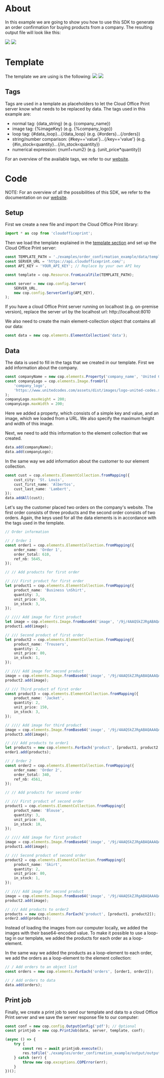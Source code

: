# About
In this example we are going to show you how to use this SDK to generate an order confirmation for buying products from a company. The resulting output file will look like this:

![](https://raw.githubusercontent.com/United-Codes/cloudofficeprint-javascript/master/examples/order_confirmation_example/imgs/output_imgs/output-1.jpg)
![](https://raw.githubusercontent.com/United-Codes/cloudofficeprint-javascript/master/examples/order_confirmation_example/imgs/output_imgs/output-2.jpg)

# Template
The template we are using is the following:
![](https://raw.githubusercontent.com/United-Codes/cloudofficeprint-javascript/master/examples/order_confirmation_example/imgs/template_imgs/template-1.jpg)
![](https://raw.githubusercontent.com/United-Codes/cloudofficeprint-javascript/master/examples/order_confirmation_example/imgs/template_imgs/template-2.jpg)

## Tags
Tags are used in a template as placeholders to let the Cloud Office Print server know what needs to be replaced by data. The tags used in this example are:
- normal tag: {data_string} (e.g. {company_name})
- image tag: {%imageKey} (e.g. {%company_logo})
- loop tag: {#data_loop}...{/data_loop} (e.g. {#orders}...{/orders})
- string/number comparison: {#key=='value'}...{/key=='value'} (e.g. {#in_stock<quantity}...{/in_stock<quantity})
- numerical expression: {num1+num2} (e.g. {unit_price*quantity})

For an overview of the available tags, we refer to our [website](https://www.cloudofficeprint.com/docs/#tag-overview).

# Code
NOTE: For an overview of all the possibilities of this SDK, we refer to the documentation on our [website](https://cloudofficeprint.com/docs).
## Setup
First we create a new file and import the Cloud Office Print library:
```typescript
import * as cop from 'cloudofficeprint';
```

Then we load the template explained in the [template section](#template) and set up the Cloud Office Print server:
```typescript
const TEMPLATE_PATH = './examples/order_confirmation_example/data/template.docx';
const SERVER_URL = 'https://api.cloudofficeprint.com/';
const API_KEY = 'YOUR_API_KEY'; // Replace by your own API key

const template = cop.Resource.fromLocalFile(TEMPLATE_PATH);

const server = new cop.config.Server(
    SERVER_URL,
    new cop.config.ServerConfig(API_KEY),
);
```
If you have a cloud Office Print server running on localhost (e.g. on-premise version), replace the server url by the localhost url: http://localhost:8010

We also need to create the main element-collection object that contains all our data:
```typescript
const data = new cop.elements.ElementCollection('data');
```

## Data
The data is used to fill in the tags that we created in our template. First we add information about the company.
```typescript
const companyName = new cop.elements.Property('company_name', 'United Codes');
const companyLogo = cop.elements.Image.fromUrl(
    'company_logo',
    'https://www.unitedcodes.com/assets/dist/images/logo-united-codes.svg',
);
companyLogo.maxHeight = 200;
companyLogo.maxWidth = 200;
```
Here we added a property, which consists of a simple key and value, and an image, which we loaded from a URL. We also specify the maximum height and width of this image.

Next, we need to add this information to the element collection that we created.
```typescript
data.add(companyName);
data.add(companyLogo);
```

In the same way we add information about the customer to our element collection.
```typescript
const cust = cop.elements.ElementCollection.fromMapping({
    cust_city: 'St. Louis',
    cust_first_name: 'Albertos',
    cust_last_name: 'Lambert',
});
data.addAll(cust);
```

Let's say the customer placed two orders on the company's website. The first order consists of three products and the second order consists of two orders. Again, the keys used for all the data elements is in accordance with the tags used in the template.
```typescript
// Order information

// / Order 1
const order1 = cop.elements.ElementCollection.fromMapping({
    order_name: 'Order 1',
    order_total: 610,
    ref_nb: 5645,
});

// // Add products for first order

// /// First product for first order
let product1 = cop.elements.ElementCollection.fromMapping({
    product_name: 'Business \nShirt',
    quantity: 3,
    unit_price: 50,
    in_stock: 3,
});

// //// Add image for first product
let image = cop.elements.Image.fromBase64('image', '/9j/4AAQSkZJRgABAQAAAQABAAD/2wCEAAkGBhAQDxINEhQPEw8SEBcVEBQUEBAP\r\nFBAQFBAVFhQQFBQXGyYeFxkjGRISHy8gIygsLCwsFR8xNTwqNSYrLCkBCQoKDQoN\r\nGQwOGikeHBgpNSkpKSk0KSwpKSk0MCw0NSkpKSksMikpLC4wKSwqKSkpKSkpKjQ0\r\nKSkpKjYpNCkyKf/AABEIAGgAaAMBIgACEQEDEQH/xAAbAAACAwEBAQAAAAAAAAAA\r\nAAAABQIDBAEHBv/EADgQAAIBAgMEBgYKAwAAAAAAAAABAgMRBBIhBTFBUWFxgZGx\r\n0RMWIlKhwQYyYnKSorLh8PEUQlP/xAAUAQEAAAAAAAAAAAAAAAAAAAAA/8QAFBEB\r\nAAAAAAAAAAAAAAAAAAAAAP/aAAwDAQACEQMRAD8A9xAAAAA43YDNjdpU6P13Z8Et\r\nW+wX+tFPhGfwQlxSdSrObu7y046cLdli+ns52vu62A19ZIe5LvRbS2/Se9Sj1q/g\r\nJqWCbbXItlhcu9PxXwA+lp1VJZk00+KJCfYtVRk6d1qsy15NLTv+A4AAAAAAAAAA\r\nAwbRx7ptRSV2r3fDsF06spJyk29G10dhbtN3qtckl8/mQy6NdAGLA1LeybZbtDBK\r\ni4u5vjVWXM2kubAoouTk1mk8u9ejyp3XCTWvYzXOqorMyFDFQnua6tz67bzLj53Q\r\nGKlXbrqb0TurLgmtPiOqGJnHc9OT1Qow1FucXykvEcTQDTDVs8VLdzXJotMWzZaS\r\nj037/wCjaAAAAAAACTFK9Sb+14JIjF2O1PrS+8/FnUwMmNxcKavLe90Vq5dSFTwO\r\nIxLTlelT4J3Vl1b2+kfwpxTbSV3vfHvJ5uICWv8ARySSdObutybt8UcpzrR0rQlZ\r\nf7LXvtvHaqABmwltJKzXQamRVJJ3sk+jS/XzJsC/Au0+uIwF1DScevxQxAAAAAAA\r\nBFU+tL7z/UyJ2b9qS+0/1M7YATLEiOQ7GNgJJO/C1tAtqSQAdsQJORyIFkXZp8mv\r\nEZiqW4aRd0nzQHQAAAjOVk29yV32EjNtCpanLp07wEyXEsvYqlVUd/8AP5clU1Vu\r\nene7AXU5XSb32JoruSTAkpq9tL8gcjmVXvxOMCRKKIRZK4EhhhneEerwFqZvwUvY\r\n6m/G/wAwNAAAAL9sJuMdbe1ustdBgKts1NYx6G+/+gF0r3XFX1emnwLL8en5lfpl\r\nxaXaV1MZDRZo3bVldcwNiJJlDrHP8gDSpHGzI8dHNk4/tcs9OBoTJJmZV0WKogLT\r\nbs6Wkl0371+wuzGzZsvaa5rwf7gMQAAAWbU2FCvJTbkmlZ21uuHQuIABi9ScM9+d\r\n9sV8jtP6E4WMlJekTTunmW/uAANi2BT96r+JeRx/R+lzqfiXkAAQ9WaV82arf7y8\r\nifq9T96r+KPkcADvq/D36nfHyBbAj79T8vkAASWxV/0qfl8i3C7OySzZ5PTc0l4A\r\nAG0AAD//2Q==');
product1.add(image);

// /// Second product of first order
let product2 = cop.elements.ElementCollection.fromMapping({
    product_name: 'Trousers',
    quantity: 2,
    unit_price: 80,
    in_stock: 1,
});

// //// Add image for second product
image = cop.elements.Image.fromBase64('image', '/9j/4AAQSkZJRgABAQAAAQABAAD/2wBDAAkGBwgHBgkIBwgKCgkLDRYPDQwMDRsU\r\nFRAWIB0iIiAdHx8kKDQsJCYxJx8fLT0tMTU3Ojo6Iys/RD84QzQ5Ojf/2wBDAQoK\r\nCg0MDRoPDxo3JR8lNzc3Nzc3Nzc3Nzc3Nzc3Nzc3Nzc3Nzc3Nzc3Nzc3Nzc3Nzc3\r\nNzc3Nzc3Nzc3Nzc3Nzf/wAARCABoAGgDASIAAhEBAxEB/8QAHAABAQACAwEBAAAA\r\nAAAAAAAAAAcBBQQGCAID/8QAPRAAAQMDAAUHCAgHAAAAAAAAAQACAwQFEQYHEiFB\r\nEyIxUWFxoSMygZGxssHRFBUXQnOiwuEINVJiY5Lw/8QAFgEBAQEAAAAAAAAAAAAA\r\nAAAAAAEC/8QAFhEBAQEAAAAAAAAAAAAAAAAAAAEx/9oADAMBAAIRAxEAPwC4IiIM\r\nrCIg02mV2msWi1zulNyRmpad0kYlBLS7gDgjioH9q+mVRkG5RQ/hUkfxBVE1/wBx\r\nmp9GKKgiJaytqgJSOLWDaA/22fUoZAcwskA+9zh2ZPzVSu1yaw9LZRz9IKvH+OKN\r\nvsYvlmmek4eyV16uLwJBzTOQCenBAxuWjiY1swjxuLNof96Av2iZtU+Cd4dg9+Qi\r\nPUdkucN5tNLcaYERVEYeA7pHWD3HIXOU51J10k1jraF7tptLUbUeTvDXjOPWD61R\r\nlGjiiIgIiIMrCIgysIiCOfxCTbQstM3pHKyeLB81HaPPloXjGDnHYVYtfcYdXWVw\r\nbl3JTA92WKPy+Sq439AcC0+1VHMjOWwv+807JXLi3Pdu3Eg56iuJT+cWg8071ywc\r\nIioajpD9PvEY6DFE71F3zVcUj1GRONZeJgeaI4mEdpLj8FXFFhxRERRERAREQZWE\r\nRBJte0flLHN+Oz3Co5eOZG2TGcOHtVs16szbrPJje2qe3Pez9lFrwM0TtyrNYo3Z\r\n2CuaOhauhf5Nh7ls3bgT1DoKCt6iTmkvO7onjH5SqmpdqIwbZd3jjUs9xVFRqHFE\r\nRAREQZWERBlYREEw16Of9WWho8w1Tye8M3fFRqtbtwFvXn2K068o9qzWx+7m1Z3Z\r\n/sKjFUPJFVm61NAc0+OIOFtXzBpZtea9vVxWotxB5RufvLZAcpA0EZLDgoLPqF/k\r\n91B4VTfcCqKleoUn6tu7DwqGe7+yqijRxREQEREBERAREQTjXfHtWC3yZI2azHfl\r\njvkopVHmY61ateJA0ftw4/Th7jlE6l2B6FUutZbqdxp6qdmTyUzGFvDnB5z+VbKl\r\ndtMeR6WkbwU0coZaux6Qzx9FGKed3aNtzT4OJ9C+WO2XZG8ObvCIsGoZ+YL207nc\r\nrC7HYWu+Sq6iOomqLdI7jS7RxLRh5Hax4H6yrco1BE4ogIiICIiAiIgm+vFubBbn\r\ndVaPccofWuPmbO8g4wrlrxZIdGKJ7Gkhla0uPVzHY8VEWkAgzOGT0AqpVE1QWMT6\r\nFaWzSAbdYx1MMjOyGxkjxf4Kd0+HxjaG9vR3KxainNqtGbzGHDZdXubu4Dk2BSSo\r\npH2+4VFHNukp3uid3tOPgg7hqdcINPI2jOZaWVvsd+lX1eeNVTj9odvA382UHu5N\r\ny9DqEETiiKIiICIiAiIg1mktlh0hsdVaql7o46hoBe0AluCCDv7QugQalLYJM1F3\r\nrXs/pjYxnjvREHdNEtEbXolST09qExE8nKSvmk2nOOMDqHgpppdq20irdIq2uoI6\r\nSaCpnfK3E+y5oJzghwHhlEQdh1eatn2G4C8XeoD65meRihflke00g7Rxzjv7h2qk\r\nIiAiIgIiIP/Z');
product2.add(image);

// /// Third product of first order
const product3 = cop.elements.ElementCollection.fromMapping({
    product_name: 'Jacket',
    quantity: 2,
    unit_price: 150,
    in_stock: 3,
});

// //// Add image for third product
image = cop.elements.Image.fromBase64('image', '/9j/4AAQSkZJRgABAQAAAQABAAD/2wCEAAkGBhQSDRUTExQTExIWFBMZERgVERAV\r\nEhkXExAWGRwVFxQYGygeIxkvHxgUHzAgJTMsLiwsFR4xNTEqNSYrLSsBCQoKBQUF\r\nDQUFDSkYEhgpKSkpKSkpKSkpKSkpKSkpKSkpKSkpKSkpKSkpKSkpKSkpKSkpKSkp\r\nKSkpKSkpKSkpKf/AABEIAGgAaAMBIgACEQEDEQH/xAAcAAEAAgMBAQEAAAAAAAAA\r\nAAAABwgDBAYFAgH/xAA1EAABBAEBBQUGBQUBAAAAAAABAAIDEQQhBQYHEmEiMVGB\r\nkRMUQXGhwSMyQ5KxQmRyk6Iz/8QAFAEBAAAAAAAAAAAAAAAAAAAAAP/EABQRAQAA\r\nAAAAAAAAAAAAAAAAAAD/2gAMAwEAAhEDEQA/AJxREQEREBERARLRAREQEREBERAR\r\nEQEReDv1lui2VkvY4seIjyuBogkgaHx1QaW8nErEw3FhLpZRoWRgGj4OcTQPTU9F\r\nFO+PFjJyXM9g5+KxpvljkdzOsD87xXXRcdJMStO7dqg6s7/5/JXvMw79fauJojrr\r\na9/cjivJjSPZmyTZELq5Do+Rhs3q42W9L+Sj+9PJak8mtoLSbv754mb/AOEoc4Cy\r\nxwLJAPHldqR1Fhe2qn7Mz3xSNkjcWPaba5poghWm2VkmTGikNW+ONxrutzATXqg2\r\nkREBERAREQFynFGYN2Jk3pbWAdS6ZgpdWo2455/Ls+KO9ZJga8RGx30tzPogg9x7\r\n1gL1+6l7qBIa3tGtBqBZ8zXmsTe9BmbNpXosbBZX41pJ+GgWVjKKDMDQVndycjn2\r\nTiO77x4v+YwPsquTS9to6X6lWK4Q7QEmxomjvidJG7585eK6U9qDtEREBERAREQF\r\nBvHLaYdtCOMO5hFDq0EGnSPJN9eUMU5FVg37yPabWy3lv68gFaaMdya/tQaWy8a8\r\nDNl+A90b0t+Q416MXjwnVdXs+Et3cyZCCBLnY7WE9x9lE9xr5W5cswIMkQ7z1+wX\r\n04ar5iOh+evoF++zsoNna2zOSHFyG/llbMx1n9SCZ16eHI+L6qRuBu3XNy34xP4c\r\nrC9os0Hx1qB1bd/4jwXH5GI6TYgcAXDGzO1VmmZUIFnwbzxN83rY4ZZRZtnFN1cn\r\nL+9jm19UFlkREBERAREQCqv759nauYP7mf6yuP3VoFE21eEE+TtLImdLFFDJK5za\r\nDnyUa/poC/NBzm+Lmx7ubKiboHsfK4eLi0En1kd6qO7UhcXoxDNi4bXFzMfEYATV\r\n25zhZrS6Y1Ry96D6jJ1+Z+yyNdqteA9nzP8AAWTmQdvujT9i7WYTX4GO8fHWOV7v\r\n5DR5rxdy7G08TTX3nHr/AHsXW8DcZkuTlxSta+N+O0Oa4W0tEutjzXYjg9HFtGDJ\r\nxpC2JkzHvikt1Bpv8N/f3gaO9UEjoiICIiAiIgIiIIt4mcLZszJOVjva5xY1r43n\r\nlPYFAsd3eRr56qKNqbhZ8JIkxJ/m2MyN/dHYVqUQVbh4dZ3uL8o48gY1zRyljhMW\r\nkG5BHXNyjs69b7gSseztx86bVmJOR4mMsb6voK1CIIs4R8PcrCyJcjJDY+eL2bGB\r\n4c/V7XFzuXsj8tVfx+ClNEQEREBERAREQEREBERAREQEREBERAREQf/Z');
product3.add(image);

// /// Add products to order1
let products = new cop.elements.ForEach('product', [product1, product2, product3]);
order1.add(products);

// / Order 2
const order2 = cop.elements.ElementCollection.fromMapping({
    order_name: 'Order 2',
    order_total: 340,
    ref_nb: 4561,
});

// // Add products for second order

// /// First product of second order
product1 = cop.elements.ElementCollection.fromMapping({
    product_name: 'Blouse',
    quantity: 3,
    unit_price: 60,
    in_stock: 10,
});

// //// Add image for first product
image = cop.elements.Image.fromBase64('image', '/9j/4AAQSkZJRgABAQAAAQABAAD/2wCEAAkGBhAQEBUSExIVFBMWFRIUFxYUGBoU\r\nFxcXGRYYFRgcGhIXICYfFyUlGRcTIS8gJCgpLC0sFx4xNTAqNSk3LCkBCQoKDgwO\r\nGQ8PGiwkHiItKi0vLDU1NSw1Li0vKTQpKSk1KyorNTU1KiwpKSwqNC0sKTQsLSws\r\nLCwpLCw0LCw1LP/AABEIAGgAaAMBIgACEQEDEQH/xAAcAAEAAgMAAwAAAAAAAAAA\r\nAAAABgcDBAUBAgj/xAA3EAABAwIDBAYIBgMAAAAAAAABAAIRAwQSITEHQVFxBQYT\r\nYaHBIiMyQnKBkbEUkqKjstFSYoL/xAAaAQEAAgMBAAAAAAAAAAAAAAAAAwYCBAUB\r\n/8QAJxEAAgICAgADCQAAAAAAAAAAAAECAwQRBRIhMUETIkJRYYGR4fD/2gAMAwEA\r\nAhEDEQA/ALxREQBERAERQfrBtVtrW5Nu2m6qW+05rgGh0xhGRxEQZ+i83okrqna9\r\nQWycIq6qbZKAE/h3/mE+IiVMugOsFC9oitRdLTqDk5piYc3cUTTM7ca2pbnHR00R\r\nF6QBERAEREAREQBcPp3rjaWZw1HkvicDGl7oOkxk2YOpC7ZXz90t0qatzUrH2qlS\r\no6ODQS1on4WtHyWMno3sHGWRNqT8ESTrRtZuHMcKNPsaZBGN3pVSNJEZM1AnPuKg\r\nVhQrvaXPA0kDeAc447966Bql0mZacu8c1lt3mdAMomdY7lC5MtNGHVS/cOUORPcN\r\nSs3QPWS8sKwcPVlwAAgFhbOTXt7tx1GfGVv2tENfU4YgByifPwWK8oYm4d5B+u5F\r\nImuojbHUiyui9rVLJtzRdTOXp0/WMO45e03P4uandrdMqsbUY4OY4BzXDQgqhLam\r\nKjG8PR7yJEnzVnbNrr1T6MmGODmzuDtR9RP/AEs4z29M4HIcdCqDtr/BM0RFKcEI\r\niIAiIgMF/dClSfUIkMY98ccILvJfM76xMnSc48T4r6M6zWtWrZ16VEA1H0nsbJgS\r\n4YdeRKo7pfqRf29Nzn21RxDdaY7UftzGvDcsJHX42UY9tvTPSgC5gIwhrmg9/f4r\r\n3DIGU8Z3fRcSxu8LWNIOMyIPuy4g5HTUqUXVcNafRncAtdrRaKrFKO0ak8DMxnos\r\nj6GIaHLQx5Lxd0iMIYcJg6GM8oWwK7xSLj7QgnzXhNs51gx1OsRIwmXjuI1y5OKn\r\nuzy9BuyGmQ6m8ZcWlpj5earptW4ubgNo0X1HsqEEUmkns51JHs6DM8VY3V3qXfUL\r\nujXAbTptPrGPfLnBwIMNaCARPEZhSxi9pnKzr6/Yzg2t/IspERTlPCIiAIiIAiIg\r\nKN2n2Rb01iOj6VF4+Us+7VhqNmmeRUx2uWDJtq8+mHVKUcWkB+vcW/rKgd3cODIB\r\njcVr2eZb+LlvHTN6mAcPL+l7VWTTqD/U/wBrBQPsmZkDktymBiI4gjwUR1vQ6exy\r\nzP4y8qbuztx83y4/xVtBQfZRbsbb1T75qw7k1oDfu5TlbcfIo+e95EwiIsjSCIiA\r\nIiIAiLwUBVO1XpXHd06IOVJmI/E+D4Na38yheEuDnboWz1ju+2vLipxq1I+Friwf\r\npAWvSE0ncIK15PxLnhV9KYx+htPYYycdMuII71lsb3FhJ13rVovh4aSYOUb93HRK\r\ntDsn65EyFGb+/Un+zi9wXFagffhw5ifIn6Kxgqj6v1sN1RqjeWA8icP2JVuBbFb2\r\niq8vV0v7L4l+giIpDjhERAEREAXgleV4IlAfODvSJJOrnE/MyvWtUJaWN4H7K5bn\r\nZh0e90hj6fcx5Dfk10gchksJ2T9HnXtSOHaQDzgKHoyyQ5SlR1plQ21US0ndnJ1P\r\nMruXlDGIyxaiVYzNlvRw9x8f44zH2nxWw3Z1YAAYKkD2fWP9HkZleOtsmjzFEfBp\r\n/wB9yu+hqhBYM5a9v8grqC41n1Os6RBFKSDIL3OfnxgmPBdoLOEepyORzIZUouCa\r\n0ERFIcwIiIAiIgCIiAIiIAiIgCIiAIiIAiIgP//Z');
product1.add(image);

// /// Second product of second order
product2 = cop.elements.ElementCollection.fromMapping({
    product_name: 'Skirt',
    quantity: 2,
    unit_price: 80,
    in_stock: 1,
});

// //// Add image for second product
image = cop.elements.Image.fromBase64('image', '/9j/4AAQSkZJRgABAQAAAQABAAD/2wBDAAkGBwgHBgkIBwgKCgkLDRYPDQwMDRsU\r\nFRAWIB0iIiAdHx8kKDQsJCYxJx8fLT0tMTU3Ojo6Iys/RD84QzQ5Ojf/2wBDAQoK\r\nCg0MDRoPDxo3JR8lNzc3Nzc3Nzc3Nzc3Nzc3Nzc3Nzc3Nzc3Nzc3Nzc3Nzc3Nzc3\r\nNzc3Nzc3Nzc3Nzc3Nzf/wAARCABoAGgDASIAAhEBAxEB/8QAHAAAAQQDAQAAAAAA\r\nAAAAAAAAAAIDBwgBBAUG/8QAPBAAAQMCAwIKCAMJAAAAAAAAAQACAwQRBQYhBzES\r\nExRhcYKhscHCIjJBUXKBkdIzUpJCRVRzg5SistH/xAAUAQEAAAAAAAAAAAAAAAAA\r\nAAAA/8QAFBEBAAAAAAAAAAAAAAAAAAAAAP/aAAwDAQACEQMRAD8AnFCEIBebxjO2\r\nDYNib8Pr5JmSsa1xc2IuaLi43a9i9Iq77Qq11Xm7FJGuBDZjGOhgDfBBMUefssSf\r\nvVjPjje3vatuPN2XJPVxug607R3qtjpX+3vSDO/n+qCzJzVl4b8cw7+5Z/1NPzjl\r\ntgu7HKA/DMD3KtPKHD3/AFWOPfaw70Fi5toWVohrirX/AMuJ7u5qXg+esDxnEosP\r\noJZnzShxbwoS0aAk6nmCroyRxbqQPmu5k6uNDmfC6kv4LWVLA4j8pPBPYSgsqhCE\r\nAhCEAhCEDdRK2CCSZ/qxtLj0AXVXa6Z09RJM83dI4vcecm5VjM6VPJMqYrKDY8me\r\n0dLhwR3qt0x9IoNd6QUtybKBJb7kDRK9iwgy06rZhJBu02PsPOtUJ+LegtLg9YMQ\r\nwmirAb8fAyT6tBW4vJ7LavlWSqEE3dCXwnquNuwhesQCEIQCEIQeO2r1HEZOnYDb\r\njpY2dvC8qgKU6qadtVRwMGoIL/iVBf8ApaR5lCsm9A2d6bcllJcgwNywd6yNyQ46\r\noFBPRGyZTjCgm7YnU8ZgVdTE6xVXCHQ5o8WlSMoh2G1Nq7FKUn14Y5APhJHmCl5A\r\nIQhAIQhBEm22ovW4bTfkhe89YgeVRTIVIO2Go43NRjv+FTxt73eZR7KgRdYWAUOK\r\nBJNk2TcrL0m6BwFONOqZultcgkHY7VGDOMcd9J6eSPsDvKp4VbNn9VyXOGEy3sDU\r\nNYTzO9HzKyaAQhCAQhCCve0qo5RnDE3X0bIGDqtA8F5CUrtZqqeVZgxKYG4fVSuH\r\nRwiuHJuQNgocdEkb0E6IEuKQCLrLtyQN6BwmwCUwptx0ASo9EHRw2c01ZBUNNjFI\r\n2QfIg+CtWxwexr2m4cLjoVTIvWA96tDleo5XlvC6i9zJSRE9PBF0HUQhCATVVKIK\r\naWZ26NhefkLp1cfN8/J8rYtLexFJIAectI8UFbKhxkkc929xuVqyLekjIJ00Wq6M\r\n2Qa1tVgjRPGMrHFm2iDXcNEkNWwYiVjiigYOruZLYNU7xJShERuQEfrBWM2YVHKM\r\nkYab3MbXxnqvcO6yruyIg3sVO+xt5dlJ7CdGVcgHQQ0+KD3aEIQCTJGyVjmSsa9j\r\nhYtcLg/JCEHCxDJeXcQuZ8Kga4/tQgxH/Gy402yzLkjrtFZGPc2e47QUIQMu2TZe\r\nO6fEB/VZ9qbOyPAv4zEP1x/YhCBJ2Q4JfSvxD6x/alDZHgI31mIHrx/YhCB1uyfL\r\no3y17umZvg1blPszyvCPTo5pj75Kh/gQhCDpUuS8t0rg6LBqThDUF7OH/tdd1jGx\r\nsDI2hrRoGtFgEIQKQhCD/9k=');
product2.add(image);

// /// Add products to order2
products = new cop.elements.ForEach('product', [product1, product2]);
order2.add(products);
```
Instead of loading the images from our computer locally, we added the images with their base64-encoded value. To make it possible to use a loop-tag in our template, we added the products for each order as a loop-element.

In the same way we added the products as a loop-element to each order, we add the orders as a loop-element to the element collection:
```typescript
// / Add orders to an object list
const orders = new cop.elements.ForEach('orders', [order1, order2]);

// / Add orders to data
data.add(orders);
```

## Print job
Finally, we create a print job to send our template and data to a cloud Office Print server and we save the server response file to our computer:
```typescript
const conf = new cop.config.OutputConfig('pdf'); // Optional
const printjob = new cop.PrintJob(data, server, template, conf);

(async () => {
    try {
        const res = await printjob.execute();
        res.toFile('./examples/order_confirmation_example/output/output'); // Save response to output file
    } catch (err) {
        throw new cop.exceptions.COPError(err);
    }
})();
```
